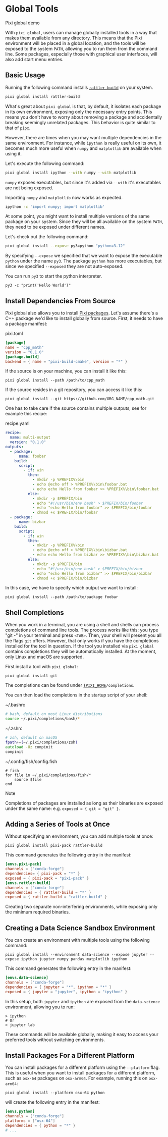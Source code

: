 # Global Tools

Pixi global demo

With `pixi global`, users can manage globally installed tools in a way that makes them available from any directory. This means that the Pixi environment will be placed in a global location, and the tools will be exposed to the system `PATH`, allowing you to run them from the command line. Some packages, especially those with graphical user interfaces, will also add start menu entries.

## Basic Usage

Running the following command installs [`rattler-build`](https://prefix-dev.github.io/rattler-build/latest/) on your system.

```bash
pixi global install rattler-build

```

What's great about `pixi global` is that, by default, it isolates each package in its own environment, exposing only the necessary entry points. This means you don't have to worry about removing a package and accidentally breaking seemingly unrelated packages. This behavior is quite similar to that of [`pipx`](https://pipx.pypa.io/latest/installation/).

However, there are times when you may want multiple dependencies in the same environment. For instance, while `ipython` is really useful on its own, it becomes much more useful when `numpy` and `matplotlib` are available when using it.

Let's execute the following command:

```bash
pixi global install ipython --with numpy --with matplotlib

```

`numpy` exposes executables, but since it's added via `--with` it's executables are not being exposed.

Importing `numpy` and `matplotlib` now works as expected.

```bash
ipython -c 'import numpy; import matplotlib'

```

At some point, you might want to install multiple versions of the same package on your system. Since they will be all available on the system `PATH`, they need to be exposed under different names.

Let's check out the following command:

```bash
pixi global install --expose py3=python "python=3.12"

```

By specifying `--expose` we specified that we want to expose the executable `python` under the name `py3`. The package `python` has more executables, but since we specified `--exposed` they are not auto-exposed.

You can run `py3` to start the python interpreter.

```shell
py3 -c "print('Hello World')"

```

## Install Dependencies From Source

Pixi global also allows you to install [Pixi packages](../../build/getting_started/). Let's assume there's a C++ package we'd like to install globally from source. First, it needs to have a package manifest:

pixi.toml

```toml
[package] 
name = "cpp_math"
version = "0.1.0"
[package.build]
backend = { name = "pixi-build-cmake", version = "*" }

```

If the source is on your machine, you can install it like this:

```shell
pixi global install --path /path/to/cpp_math

```

If the source resides in a git repository, you can access it like this:

```shell
pixi global install --git https://github.com/ORG_NAME/cpp_math.git

```

One has to take care if the source contains multiple outputs, see for example this recipe:

recipe.yaml

```yaml
recipe:
  name: multi-output
  version: "0.1.0"
outputs:
  - package:
      name: foobar
    build:
      script:
        - if: win
          then:
            - mkdir -p %PREFIX%\bin
            - echo @echo off > %PREFIX%\bin\foobar.bat
            - echo echo Hello from foobar >> %PREFIX%\bin\foobar.bat
          else:
            - mkdir -p $PREFIX/bin
            - echo "#!/usr/bin/env bash" > $PREFIX/bin/foobar
            - echo "echo Hello from foobar" >> $PREFIX/bin/foobar
            - chmod +x $PREFIX/bin/foobar
  - package:
      name: bizbar
    build:
      script:
        - if: win
          then:
            - mkdir -p %PREFIX%\bin
            - echo @echo off > %PREFIX%\bin\bizbar.bat
            - echo echo Hello from bizbar >> %PREFIX%\bin\bizbar.bat
          else:
            - mkdir -p $PREFIX/bin
            - echo "#!/usr/bin/env bash" > $PREFIX/bin/bizbar
            - echo "echo Hello from bizbar" >> $PREFIX/bin/bizbar
            - chmod +x $PREFIX/bin/bizbar

```

In this case, we have to specify which output we want to install:

```shell
pixi global install --path /path/to/package foobar

```

## Shell Completions

When you work in a terminal, you are using a shell and shells can process completions of command line tools. The process works like this: you type "git -" in your terminal and press `<TAB>`. Then, your shell will present you all the flags `git` offers. However, that only works if you have the completions installed for the tool in question. If the tool you installed via `pixi global` contains completions they will be automatically installed. At the moment, only Linux and macOS are supported.

First install a tool with `pixi global`:

```shell
pixi global install git

```

The completions can be found under [`$PIXI_HOME`](../../reference/environment_variables/)`/completions`.

You can then load the completions in the startup script of your shell:

~/.bashrc

```bash
# bash, default on most Linux distributions
source ~/.pixi/completions/bash/*

```

~/.zshrc

```zsh
# zsh, default on macOS
fpath+=(~/.pixi/completions/zsh)
autoload -Uz compinit
compinit

```

~/.config/fish/config.fish

```fish
# fish
for file in ~/.pixi/completions/fish/*
    source $file
end

```

Note

Completions of packages are installed as long as their binaries are exposed under the same name: e.g. `exposed = { git = "git" }`.

## Adding a Series of Tools at Once

Without specifying an environment, you can add multiple tools at once:

```shell
pixi global install pixi-pack rattler-build

```

This command generates the following entry in the manifest:

```toml
[envs.pixi-pack]
channels = ["conda-forge"]
dependencies= { pixi-pack = "*" }
exposed = { pixi-pack = "pixi-pack" }
[envs.rattler-build]
channels = ["conda-forge"]
dependencies = { rattler-build = "*" }
exposed = { rattler-build = "rattler-build" }

```

Creating two separate non-interfering environments, while exposing only the minimum required binaries.

## Creating a Data Science Sandbox Environment

You can create an environment with multiple tools using the following command:

```shell
pixi global install --environment data-science --expose jupyter --expose ipython jupyter numpy pandas matplotlib ipython

```

This command generates the following entry in the manifest:

```toml
[envs.data-science]
channels = ["conda-forge"]
dependencies = { jupyter = "*", ipython = "*" }
exposed = { jupyter = "jupyter", ipython = "ipython" }

```

In this setup, both `jupyter` and `ipython` are exposed from the `data-science` environment, allowing you to run:

```shell
> ipython
# Or
> jupyter lab

```

These commands will be available globally, making it easy to access your preferred tools without switching environments.

## Install Packages For a Different Platform

You can install packages for a different platform using the `--platform` flag. This is useful when you want to install packages for a different platform, such as `osx-64` packages on `osx-arm64`. For example, running this on `osx-arm64`:

```shell
pixi global install --platform osx-64 python

```

will create the following entry in the manifest:

```toml
[envs.python]
channels = ["conda-forge"]
platforms = ["osx-64"]
dependencies = { python = "*" }
# ...

```
